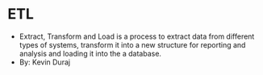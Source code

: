 ETL
===
* Extract, Transform and Load is a process to extract data from different types of systems, transform it into a new structure for reporting and analysis and
  loading it into the a database.
* By: Kevin Duraj
